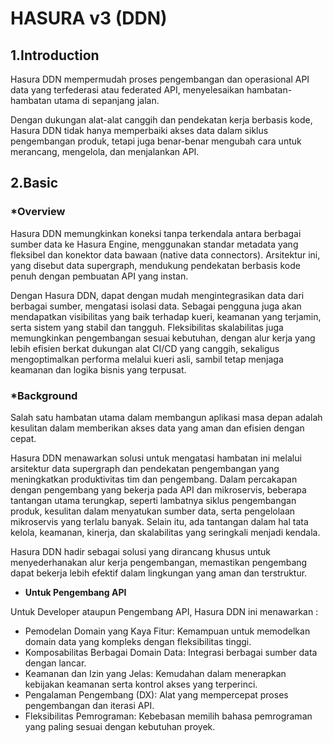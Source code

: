 # HASURA v3 (DDN)

## 1.Introduction

Hasura DDN mempermudah proses pengembangan dan operasional API data yang terfederasi atau federated API, menyelesaikan hambatan-hambatan utama di sepanjang jalan.

Dengan dukungan alat-alat canggih dan pendekatan kerja berbasis kode, Hasura DDN tidak hanya memperbaiki akses data dalam siklus pengembangan produk, tetapi juga benar-benar mengubah cara untuk merancang, mengelola, dan menjalankan API.


## 2.Basic

### *Overview

Hasura DDN memungkinkan koneksi tanpa terkendala antara berbagai sumber data ke Hasura Engine, menggunakan standar metadata yang fleksibel dan konektor data bawaan (native data connectors). Arsitektur ini, yang disebut data supergraph, mendukung pendekatan berbasis kode penuh dengan pembuatan API yang instan.

Dengan Hasura DDN, dapat dengan mudah mengintegrasikan data dari berbagai sumber, mengatasi isolasi data. Sebagai pengguna juga akan mendapatkan visibilitas yang baik terhadap kueri, keamanan yang terjamin, serta sistem yang stabil dan tangguh. Fleksibilitas skalabilitas juga memungkinkan pengembangan sesuai kebutuhan, dengan alur kerja yang lebih efisien berkat dukungan alat CI/CD yang canggih, sekaligus mengoptimalkan performa melalui kueri asli, sambil tetap menjaga keamanan dan logika bisnis yang terpusat.


### *Background

Salah satu hambatan utama dalam membangun aplikasi masa depan adalah kesulitan dalam memberikan akses data yang aman dan efisien dengan cepat.

Hasura DDN menawarkan solusi untuk mengatasi hambatan ini melalui arsitektur data supergraph dan pendekatan pengembangan yang meningkatkan produktivitas tim dan pengembang. Dalam percakapan dengan pengembang yang bekerja pada API dan mikroservis, beberapa tantangan utama terungkap, seperti lambatnya siklus pengembangan produk, kesulitan dalam menyatukan sumber data, serta pengelolaan mikroservis yang terlalu banyak. Selain itu, ada tantangan dalam hal tata kelola, keamanan, kinerja, dan skalabilitas yang seringkali menjadi kendala.

Hasura DDN hadir sebagai solusi yang dirancang khusus untuk menyederhanakan alur kerja pengembangan, memastikan pengembang dapat bekerja lebih efektif dalam lingkungan yang aman dan terstruktur.



- **Untuk Pengembang API**

Untuk Developer ataupun Pengembang API, Hasura DDN ini menawarkan :

- Pemodelan Domain yang Kaya Fitur: Kemampuan untuk memodelkan domain data yang kompleks dengan fleksibilitas tinggi.
- Komposabilitas Berbagai Domain Data: Integrasi berbagai sumber data dengan lancar.
- Keamanan dan Izin yang Jelas: Kemudahan dalam menerapkan kebijakan keamanan serta kontrol akses yang terperinci.
- Pengalaman Pengembang (DX): Alat yang mempercepat proses pengembangan dan iterasi API.
- Fleksibilitas Pemrograman: Kebebasan memilih bahasa pemrograman yang paling sesuai dengan kebutuhan proyek.


